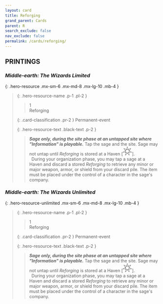 ```yaml
---
layout: card
title: Reforging
grand_parent: Cards
parent: R
search_exclude: false
nav_exclude: false
permalink: /cards/reforging/
---
```


## PRINTINGS


### _Middle-earth: The Wizards Limited_

{: .hero-resource .mx-sm-6 .mx-md-8 .mx-lg-10 .mb-4 }
> {: .hero-resource-name .p-1 .pl-2 }
> > <div class="card-mp">1</div>
> > <div class="card-name">Reforging</div>
>
> {: .card-classification .pr-2 }
> Permanent-event
>
> {: .hero-resource-text .black-text .p-2 }
> > ***Sage only, during the site phase at an untapped site where "Information" is playable.*** Tap the sage and the site. Sage may not untap until _Reforging_ is stored at a Haven \[![](/assets/images/free-haven.svg)]. <br>&ensp;During your organization phase, you may tap a sage at a Haven and discard a stored _Reforging_ to retrieve any minor or major weapon, armor, or shield from your discard pile. The item must be placed under the control of a character in the sage's company. 
> 

### _Middle-earth: The Wizards Unlimited_

{: .hero-resource-unlimited .mx-sm-6 .mx-md-8 .mx-lg-10 .mb-4 }
> {: .hero-resource-name .p-1 .pl-2 }
> > <div class="card-mp">1</div>
> > <div class="card-name">Reforging</div>
>
> {: .card-classification .pr-2 }
> Permanent-event
>
> {: .hero-resource-text .black-text .p-2 }
> > ***Sage only, during the site phase at an untapped site where "Information" is playable.*** Tap the sage and the site. Sage may not untap until _Reforging_ is stored at a Haven \[![](/assets/images/free-haven.svg)]. <br>&ensp;During your organization phase, you may tap a sage at a Haven and discard a stored _Reforging_ to retrieve any minor or major weapon, armor, or shield from your discard pile. The item must be placed under the control of a character in the sage's company. 
> 
